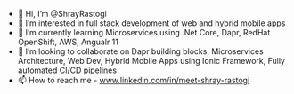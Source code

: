 - 👋 Hi, I’m @ShrayRastogi
- 👀 I’m interested in full stack development of web and hybrid mobile apps
- 🌱 I’m currently learning Microservices using .Net Core, Dapr, RedHat OpenShift, AWS, Angualr 11
- 💞️ I’m looking to collaborate on Dapr building blocks, Microservices Architecture, Web Dev, Hybrid Mobile Apps using Ionic Framework, Fully automated CI/CD pipelines
- 📫 How to reach me - www.linkedin.com/in/meet-shray-rastogi

<!---
ShrayRastogi/ShrayRastogi is a ✨ special ✨ repository because its `README.md` (this file) appears on your GitHub profile.
You can click the Preview link to take a look at your changes.
--->
